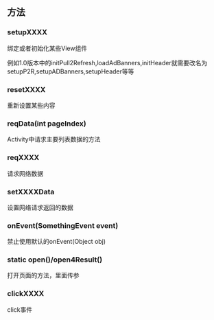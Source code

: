 

## 方法





### setupXXXX

绑定或者初始化某些View组件

例如1.0版本中的initPull2Refresh,loadAdBanners,initHeader就需要改名为setupP2R,setupADBanners,setupHeader等等



### resetXXXX

重新设置某些内容



### reqData(int pageIndex)

Activity中请求主要列表数据的方法



### reqXXXX

请求网络数据



### setXXXXData

设置网络请求返回的数据


### onEvent(SomethingEvent event)

禁止使用默认的onEvent(Object obj)


### static open()/open4Result()

打开页面的方法，里面传参


### clickXXXX

click事件




